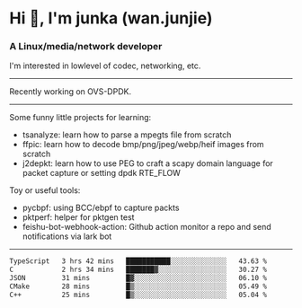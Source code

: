 
<h1 >Hi 👋, I'm junka (wan.junjie)</h1>
<h3 >A Linux/media/network developer</h3>


I'm interested in lowlevel of codec, networking, etc.


---

Recently working on OVS-DPDK.

---

Some funny little projects for learning:

- tsanalyze: learn how to parse a mpegts file from scratch 
- ffpic: learn how to decode bmp/png/jpeg/webp/heif images from scratch
- j2depkt: learn how to use PEG to craft a scapy domain language for packet capture or setting dpdk RTE_FLOW

Toy or useful tools:

- pycbpf: using BCC/ebpf to capture packts
- pktperf: helper for pktgen test
- feishu-bot-webhook-action: Github action monitor a repo and send notifications via lark bot

---

<!--START_SECTION:waka-->

```txt
TypeScript   3 hrs 42 mins   ███████████░░░░░░░░░░░░░░   43.63 %
C            2 hrs 34 mins   ███████▓░░░░░░░░░░░░░░░░░   30.27 %
JSON         31 mins         █▓░░░░░░░░░░░░░░░░░░░░░░░   06.10 %
CMake        28 mins         █▒░░░░░░░░░░░░░░░░░░░░░░░   05.49 %
C++          25 mins         █▒░░░░░░░░░░░░░░░░░░░░░░░   05.04 %
```

<!--END_SECTION:waka-->
